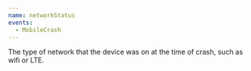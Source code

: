 ```yaml
---
name: networkStatus
events:
  - MobileCrash
---
```


The type of network that the device was on at the time of crash, such as wifi or LTE.